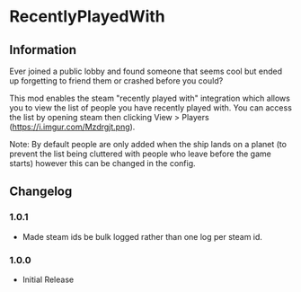 # RecentlyPlayedWith

## Information

Ever joined a public lobby and found someone that seems cool but ended up forgetting to friend them or crashed before you could?

This mod enables the steam "recently played with" integration which allows you to view the list of people you have recently played with. You can access the list by opening steam then clicking View > Players (https://i.imgur.com/Mzdrgjt.png).

Note: By default people are only added when the ship lands on a planet (to prevent the list being cluttered with people who leave before the game starts) however this can be changed in the config.

## Changelog

### 1.0.1

- Made steam ids be bulk logged rather than one log per steam id.

### 1.0.0

- Initial Release
